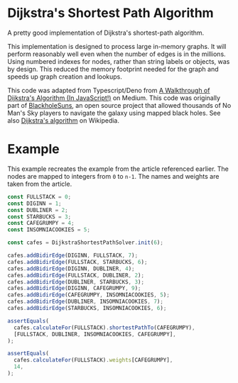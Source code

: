 # Dijkstra's Shortest Path Algorithm

A pretty good implementation of Dijkstra's shortest-path algorithm.

This implementation is designed to process large in-memory graphs. It will
perform reasonably well even when the number of edges is in the millions. Using
numbered indexes for nodes, rather than string labels or objects, was by design.
This reduced the memory footprint needed for the graph and speeds up graph
creation and lookups.

This code was adapted from Typescript/Deno from
[A Walkthrough of Dijkstra's Algorithm (In JavaScript!)](https://medium.com/@adriennetjohnson/a-walkthrough-of-dijkstras-algorithm-in-javascript-e94b74192026)
on Medium. This code was originally part of
[BlackholeSuns](https://github.com/j50n/blackholesuns), an open source project
that allowed thousands of No Man's Sky players to navigate the galaxy using
mapped black holes. See also
[Dijkstra's algorithm](https://en.wikipedia.org/wiki/Dijkstra%27s_algorithm) on
Wikipedia.

# Example

This example recreates the example from the article referenced earlier. The
nodes are mapped to integers from `0` to `n-1`. The names and weights are taken
from the article.

```ts
const FULLSTACK = 0;
const DIGINN = 1;
const DUBLINER = 2;
const STARBUCKS = 3;
const CAFEGRUMPY = 4;
const INSOMNIACOOKIES = 5;

const cafes = DijkstraShortestPathSolver.init(6);

cafes.addBidirEdge(DIGINN, FULLSTACK, 7);
cafes.addBidirEdge(FULLSTACK, STARBUCKS, 6);
cafes.addBidirEdge(DIGINN, DUBLINER, 4);
cafes.addBidirEdge(FULLSTACK, DUBLINER, 2);
cafes.addBidirEdge(DUBLINER, STARBUCKS, 3);
cafes.addBidirEdge(DIGINN, CAFEGRUMPY, 9);
cafes.addBidirEdge(CAFEGRUMPY, INSOMNIACOOKIES, 5);
cafes.addBidirEdge(DUBLINER, INSOMNIACOOKIES, 7);
cafes.addBidirEdge(STARBUCKS, INSOMNIACOOKIES, 6);

assertEquals(
  cafes.calculateFor(FULLSTACK).shortestPathTo(CAFEGRUMPY),
  [FULLSTACK, DUBLINER, INSOMNIACOOKIES, CAFEGRUMPY],
);

assertEquals(
  cafes.calculateFor(FULLSTACK).weights[CAFEGRUMPY],
  14,
);
```
